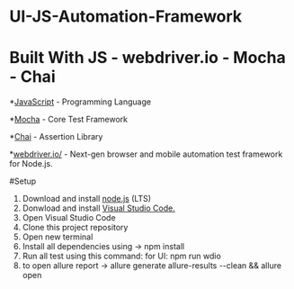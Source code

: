 # UI-JS-Automation-Framework

# Built With JS - webdriver.io - Mocha - Chai

\*<a href="https://developer.mozilla.org/en-US/docs/Web/JavaScript">JavaScript</a> - Programming Language

\*<a href="https://mochajs.org/">Mocha</a> - Core Test Framework

\*<a href="https://www.chaijs.com/">Chai</a> - Assertion Library

\*<a href="https://webdriver.io/">webdriver.io/</a> - Next-gen browser and mobile automation test framework for Node.js.

#Setup

1. Download and install <a href="https://nodejs.org/en/download/">node.js</a> (LTS)
2. Donwload and install <a href="https://code.visualstudio.com/download">Visual Studio Code.</a>
3. Open Visual Studio Code
4. Clone this project repository
5. Open new terminal
6. Install all dependencies using -> npm install
7. Run all test using this command:
   for UI: npm run wdio
8. to open allure report -> allure generate allure-results --clean && allure open

